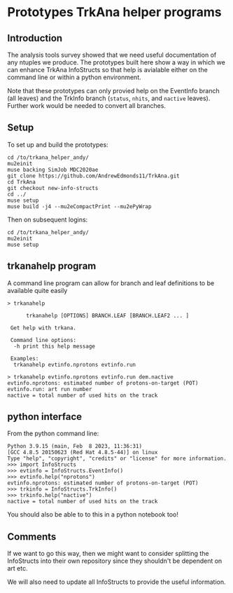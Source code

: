 # Prototypes TrkAna helper programs

## Introduction
The analysis tools survey showed that we need useful documentation of any ntuples we produce. The prototypes built here show a way in which we can enhance TrkAna InfoStructs so that help is avialable either on the command line or within a python environment.

Note that these prototypes can only provied help on the EventInfo branch (all leaves) and the TrkInfo branch (```status```, ```nhits```, and ```nactive``` leaves). Further work would be needed to convert all branches.

## Setup

To set up and build the prototypes:

```
cd /to/trkana_helper_andy/
mu2einit
muse backing SimJob MDC2020ae
git clone https://github.com/AndrewEdmonds11/TrkAna.git
cd TrkAna
git checkout new-info-structs
cd ../
muse setup
muse build -j4 --mu2eCompactPrint --mu2ePyWrap
```

Then on subsequent logins:

```
cd /to/trkana_helper_andy/
mu2einit
muse setup
```

## trkanahelp program
A command line program can allow for branch and leaf definitions to be available quite easily

```
> trkanahelp

      trkanahelp [OPTIONS] BRANCH.LEAF [BRANCH.LEAF2 ... ]

 Get help with trkana.

 Command line options:
  -h print this help message

 Examples:
  trkanahelp evtinfo.nprotons evtinfo.run

> trkanahelp evtinfo.nprotons evtinfo.run dem.nactive
evtinfo.nprotons: estimated number of protons-on-target (POT)
evtinfo.run: art run number
nactive = total number of used hits on the track
```

## python interface

From the python command line:

```
Python 3.9.15 (main, Feb  8 2023, 11:36:31)
[GCC 4.8.5 20150623 (Red Hat 4.8.5-44)] on linux
Type "help", "copyright", "credits" or "license" for more information.
>>> import InfoStructs
>>> evtinfo = InfoStructs.EventInfo()
>>> evtinfo.help("nprotons")
evtinfo.nprotons: estimated number of protons-on-target (POT)
>>> trkinfo = InfoStructs.TrkInfo()
>>> trkinfo.help("nactive")
nactive = total number of used hits on the track
```

You should also be able to to this in a python notebook too!

## Comments
If we want to go this way, then we might want to consider splitting the InfoStructs into their own repository since they shouldn't be dependent on art etc.

We will also need to update all InfoStructs to provide the useful information.
